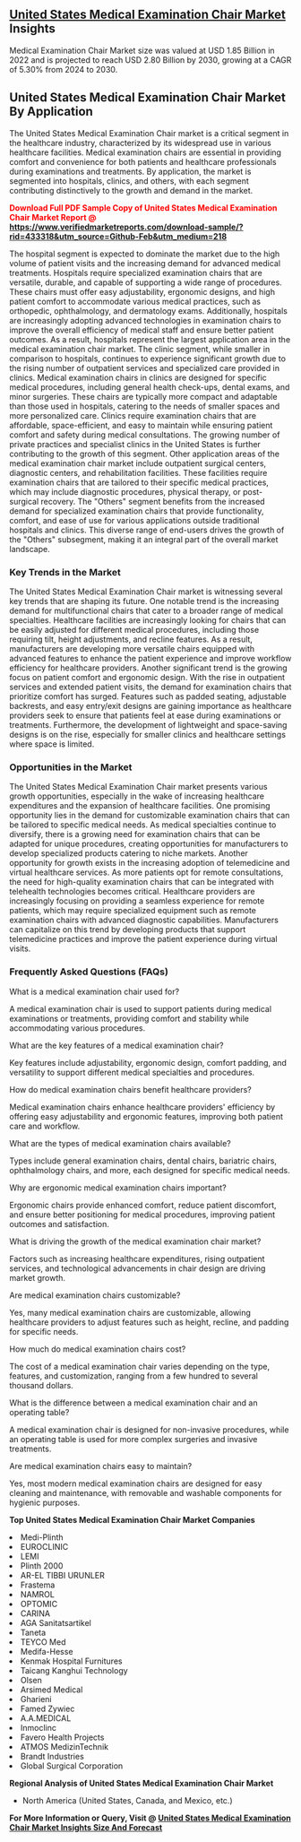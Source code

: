 <h2><a href="https://www.verifiedmarketreports.com/download-sample/?rid=433318&amp;utm_source=Github-Feb&amp;utm_medium=218" target="_blank">United States Medical Examination Chair Market</a> Insights</h2><p>Medical Examination Chair Market size was valued at USD 1.85 Billion in 2022 and is projected to reach USD 2.80 Billion by 2030, growing at a CAGR of 5.30% from 2024 to 2030.</p><p><h2>United States Medical Examination Chair Market By Application</h2> The United States Medical Examination Chair market is a critical segment in the healthcare industry, characterized by its widespread use in various healthcare facilities. Medical examination chairs are essential in providing comfort and convenience for both patients and healthcare professionals during examinations and treatments. By application, the market is segmented into hospitals, clinics, and others, with each segment contributing distinctively to the growth and demand in the market. <strong><p><span class=""><span style="color: #ff0000;"><strong>Download Full PDF Sample Copy of United States Medical Examination Chair Market Report</strong> @ </span><a href="https://www.verifiedmarketreports.com/download-sample/?rid=433318&amp;utm_source=Github-Feb&amp;utm_medium=218" target="_blank">https://www.verifiedmarketreports.com/download-sample/?rid=433318&amp;utm_source=Github-Feb&amp;utm_medium=218</a></span></p></strong> The hospital segment is expected to dominate the market due to the high volume of patient visits and the increasing demand for advanced medical treatments. Hospitals require specialized examination chairs that are versatile, durable, and capable of supporting a wide range of procedures. These chairs must offer easy adjustability, ergonomic designs, and high patient comfort to accommodate various medical practices, such as orthopedic, ophthalmology, and dermatology exams. Additionally, hospitals are increasingly adopting advanced technologies in examination chairs to improve the overall efficiency of medical staff and ensure better patient outcomes. As a result, hospitals represent the largest application area in the medical examination chair market. The clinic segment, while smaller in comparison to hospitals, continues to experience significant growth due to the rising number of outpatient services and specialized care provided in clinics. Medical examination chairs in clinics are designed for specific medical procedures, including general health check-ups, dental exams, and minor surgeries. These chairs are typically more compact and adaptable than those used in hospitals, catering to the needs of smaller spaces and more personalized care. Clinics require examination chairs that are affordable, space-efficient, and easy to maintain while ensuring patient comfort and safety during medical consultations. The growing number of private practices and specialist clinics in the United States is further contributing to the growth of this segment. Other application areas of the medical examination chair market include outpatient surgical centers, diagnostic centers, and rehabilitation facilities. These facilities require examination chairs that are tailored to their specific medical practices, which may include diagnostic procedures, physical therapy, or post-surgical recovery. The "Others" segment benefits from the increased demand for specialized examination chairs that provide functionality, comfort, and ease of use for various applications outside traditional hospitals and clinics. This diverse range of end-users drives the growth of the "Others" subsegment, making it an integral part of the overall market landscape. <h3>Key Trends in the Market</h3> The United States Medical Examination Chair market is witnessing several key trends that are shaping its future. One notable trend is the increasing demand for multifunctional chairs that cater to a broader range of medical specialties. Healthcare facilities are increasingly looking for chairs that can be easily adjusted for different medical procedures, including those requiring tilt, height adjustments, and recline features. As a result, manufacturers are developing more versatile chairs equipped with advanced features to enhance the patient experience and improve workflow efficiency for healthcare providers. Another significant trend is the growing focus on patient comfort and ergonomic design. With the rise in outpatient services and extended patient visits, the demand for examination chairs that prioritize comfort has surged. Features such as padded seating, adjustable backrests, and easy entry/exit designs are gaining importance as healthcare providers seek to ensure that patients feel at ease during examinations or treatments. Furthermore, the development of lightweight and space-saving designs is on the rise, especially for smaller clinics and healthcare settings where space is limited. <h3>Opportunities in the Market</h3> The United States Medical Examination Chair market presents various growth opportunities, especially in the wake of increasing healthcare expenditures and the expansion of healthcare facilities. One promising opportunity lies in the demand for customizable examination chairs that can be tailored to specific medical needs. As medical specialties continue to diversify, there is a growing need for examination chairs that can be adapted for unique procedures, creating opportunities for manufacturers to develop specialized products catering to niche markets. Another opportunity for growth exists in the increasing adoption of telemedicine and virtual healthcare services. As more patients opt for remote consultations, the need for high-quality examination chairs that can be integrated with telehealth technologies becomes critical. Healthcare providers are increasingly focusing on providing a seamless experience for remote patients, which may require specialized equipment such as remote examination chairs with advanced diagnostic capabilities. Manufacturers can capitalize on this trend by developing products that support telemedicine practices and improve the patient experience during virtual visits. <h3>Frequently Asked Questions (FAQs)</h3> <p>What is a medical examination chair used for?</p> <p>A medical examination chair is used to support patients during medical examinations or treatments, providing comfort and stability while accommodating various procedures.</p> <p>What are the key features of a medical examination chair?</p> <p>Key features include adjustability, ergonomic design, comfort padding, and versatility to support different medical specialties and procedures.</p> <p>How do medical examination chairs benefit healthcare providers?</p> <p>Medical examination chairs enhance healthcare providers' efficiency by offering easy adjustability and ergonomic features, improving both patient care and workflow.</p> <p>What are the types of medical examination chairs available?</p> <p>Types include general examination chairs, dental chairs, bariatric chairs, ophthalmology chairs, and more, each designed for specific medical needs.</p> <p>Why are ergonomic medical examination chairs important?</p> <p>Ergonomic chairs provide enhanced comfort, reduce patient discomfort, and ensure better positioning for medical procedures, improving patient outcomes and satisfaction.</p> <p>What is driving the growth of the medical examination chair market?</p> <p>Factors such as increasing healthcare expenditures, rising outpatient services, and technological advancements in chair design are driving market growth.</p> <p>Are medical examination chairs customizable?</p> <p>Yes, many medical examination chairs are customizable, allowing healthcare providers to adjust features such as height, recline, and padding for specific needs.</p> <p>How much do medical examination chairs cost?</p> <p>The cost of a medical examination chair varies depending on the type, features, and customization, ranging from a few hundred to several thousand dollars.</p> <p>What is the difference between a medical examination chair and an operating table?</p> <p>A medical examination chair is designed for non-invasive procedures, while an operating table is used for more complex surgeries and invasive treatments.</p> <p>Are medical examination chairs easy to maintain?</p> <p>Yes, most modern medical examination chairs are designed for easy cleaning and maintenance, with removable and washable components for hygienic purposes.</p></p><p><strong>Top United States Medical Examination Chair Market Companies</strong></p><div data-test-id=""><p><li>Medi-Plinth</li><li> EUROCLINIC</li><li> LEMI</li><li> Plinth 2000</li><li> AR-EL TIBBI URUNLER</li><li> Frastema</li><li> NAMROL</li><li> OPTOMIC</li><li> CARINA</li><li> AGA Sanitatsartikel</li><li> Taneta</li><li> TEYCO Med</li><li> Medifa-Hesse</li><li> Kenmak Hospital Furnitures</li><li> Taicang Kanghui Technology</li><li> Olsen</li><li> Arsimed Medical</li><li> Gharieni</li><li> Famed Zywiec</li><li> A.A.MEDICAL</li><li> Inmoclinc</li><li> Favero Health Projects</li><li> ATMOS MedizinTechnik</li><li> Brandt Industries</li><li> Global Surgical Corporation</li></p><div><strong>Regional Analysis of&nbsp;United States Medical Examination Chair Market</strong></div><ul><li dir="ltr"><p dir="ltr">North America&nbsp;(United States, Canada, and Mexico, etc.)</p></li></ul><p><strong>For More Information or Query, Visit @&nbsp;</strong><strong><a href="https://www.verifiedmarketreports.com/product/medical-examination-chair-market/?utm_source=Github-Feb&amp;utm_medium=218" target="_blank">United States Medical Examination Chair Market Insights Size And Forecast</a></strong></p></div>
